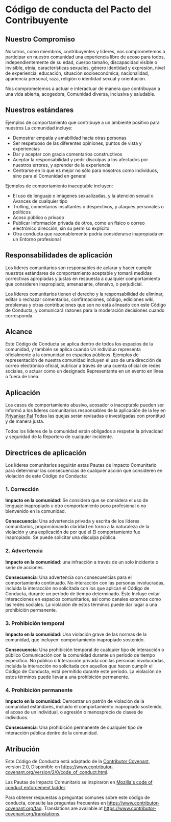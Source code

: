 # Código de conducta del Pacto del Contribuyente

## Nuestro Compromiso

Nosotros, como miembros, contribuyentes y líderes, nos comprometemos a participar en nuestro
comunidad una experiencia libre de acoso para todos, independientemente de su edad, cuerpo
tamaño, discapacidad visible o invisible, etnia, características sexuales, género
identidad y expresión, nivel de experiencia, educación, situación socioeconómica,
nacionalidad, apariencia personal, raza, religión o identidad sexual
y orientación.


Nos comprometemos a actuar e interactuar de manera que contribuyan a una vida abierta, acogedora,
Comunidad diversa, inclusiva y saludable.

## Nuestros estándares

Ejemplos de comportamiento que contribuye a un ambiente positivo para nuestros
La comunidad incluye:

- Demostrar empatía y amabilidad hacia otras personas
- Ser respetuoso de las diferentes opiniones, puntos de vista y experiencias
- Dar y aceptar con gracia comentarios constructivos
- Aceptar la responsabilidad y pedir disculpas a los afectados por nuestros errores,
  y aprender de la experiencia
- Centrarse en lo que es mejor no sólo para nosotros como individuos, sino para el
  Comunidad en general

Ejemplos de comportamiento inaceptable incluyen:

- El uso de lenguaje o imágenes sexualizadas, y la atención sexual o
  Avances de cualquier tipo
- Trolling, comentarios insultantes o despectivos, y ataques personales o políticos
- Acoso público o privado
- Publicar información privada de otros, como un físico o correo electrónico
  dirección, sin su permiso explícito
- Otra conducta que razonablemente podría considerarse inapropiada en un
  Entorno profesional

## Responsabilidades de aplicación

Los líderes comunitarios son responsables de aclarar y hacer cumplir nuestros estándares de
comportamiento aceptable y tomará medidas correctivas apropiadas y justas en
respuesta a cualquier comportamiento que consideren inapropiado, amenazante, ofensivo,
o perjudicial.


Los líderes comunitarios tienen el derecho y la responsabilidad de eliminar, editar o rechazar
comentarios, confirmaciones, código, ediciones wiki, problemas y otras contribuciones que son
no está alineado con este Código de Conducta, y comunicará razones para la moderación
decisiones cuando corresponda.

## Alcance

Este Código de Conducta se aplica dentro de todos los espacios de la comunidad, y también se aplica cuando
Un individuo representa oficialmente a la comunidad en espacios públicos.
Ejemplos de representación de nuestra comunidad incluyen el uso de una dirección de correo electrónico oficial,
publicar a través de una cuenta oficial de redes sociales, o actuar como un designado
Representante en un evento en línea o fuera de línea.

## Aplicación

Los casos de comportamiento abusivo, acosador o inaceptable pueden ser
informó a los líderes comunitarios responsables de la aplicación de la ley en [Priyankar Pal](https://twitter.com/Priyankarpal.)
Todas las quejas serán revisadas e investigadas con prontitud y de manera justa.

Todos los líderes de la comunidad están obligados a respetar la privacidad y seguridad de la
Reportero de cualquier incidente.

## Directrices de aplicación

Los líderes comunitarios seguirán estas Pautas de Impacto Comunitario para determinar
las consecuencias de cualquier acción que consideren en violación de este Código de Conducta:

### 1. Corrección

**Impacto en la comunidad**: Se considera que se considera el uso de lenguaje inapropiado u otro comportamiento
poco profesional o no bienvenido en la comunidad.

**Consecuencia**: Una advertencia privada y escrita de los líderes comunitarios, proporcionando
claridad en torno a la naturaleza de la violación y una explicación de por qué el
El comportamiento fue inapropiado. Se puede solicitar una disculpa pública.

### 2. Advertencia

**Impacto en la comunidad**: una infracción a través de un solo incidente o serie
de acciones.

**Consecuencia**: Una advertencia con consecuencias para el comportamiento continuado. No
interacción con las personas involucradas, incluida la interacción no solicitada con
los que aplican el Código de Conducta, durante un período de tiempo determinado. Éste
Incluye evitar interacciones en espacios comunitarios, así como canales externos
como las redes sociales. La violación de estos términos puede dar lugar a una
prohibición permanente.

### 3. Prohibición temporal

**Impacto en la comunidad**: Una violación grave de las normas de la comunidad, que incluyen:
comportamiento inapropiado sostenido.

**Consecuencia**: Una prohibición temporal de cualquier tipo de interacción o público
Comunicación con la comunidad durante un período de tiempo específico. No público o
Interacción privada con las personas involucradas, incluida la interacción no solicitada
con aquellos que hacen cumplir el Código de Conducta, está permitido durante este período.
La violación de estos términos puede llevar a una prohibición permanente.

### 4. Prohibición permanente

**Impacto en la comunidad**: Demostrar un patrón de violación de la comunidad
estándares, incluido el comportamiento inapropiado sostenido, el acoso de un
individual, o agresión o menosprecio de clases de individuos.

**Consecuencia**: Una prohibición permanente de cualquier tipo de interacción pública dentro de
la comunidad.

## Atribución

Este Código de Conducta está adaptado de la [Contributor Covenant][homepage],
version 2.0, Disponible en
https://www.contributor-covenant.org/version/2/0/code_of_conduct.html.

Las Pautas de Impacto Comunitario se inspiraron en [Mozilla's code of conduct
enforcement ladder](https://github.com/mozilla/diversity).

[homepage]: https://www.contributor-covenant.org

Para obtener respuestas a preguntas comunes sobre este código de conducta, consulte las preguntas frecuentes en
https://www.contributor-covenant.org/faq. Translations are available at
https://www.contributor-covenant.org/translations.
